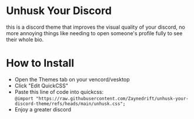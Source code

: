 # Unhusk Your Discord
this is a discord theme that improves the visual quality of your discord, no more annoying things like needing to open someone's profile fully to see their whole bio.

# How to Install
- Open the Themes tab on your vencord/vesktop
- Click "Edit QuickCSS"
- Paste this line of code into quickcss:  
```@import "https://raw.githubusercontent.com/Zaynedrift/unhusk-your-discord-theme/refs/heads/main/unhusk.css";```
- Enjoy a greater discord
